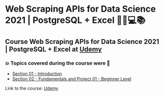 # Web Scraping APIs for Data Science 2021 | PostgreSQL + Excel    🧑‍💻💻📚
## Course Web Scraping APIs for Data Science 2021 | PostgreSQL + Excel at [Udemy](https://www.udemy.com/course/web-scraping-apis-for-data-science-2021/)
### 💥 Topics covered during the course were 🚀

- [Section 01 - Introduction](https://github.com/romulovieira777/Web_Scraping_APIs_for_Data_Science_2021_PostgreSQL_Excel/tree/main/Section_01_%20Introduction)
- [Section 02 - Fundamentals and Project 01 - Beginner Level]()

Link to the course: [Udemy](https://www.udemy.com/course/web-scraping-apis-for-data-science-2021/)
